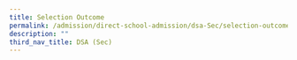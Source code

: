 ```yaml
---
title: Selection Outcome
permalink: /admission/direct-school-admission/dsa-Sec/selection-outcome
description: ""
third_nav_title: DSA (Sec)
---
```

